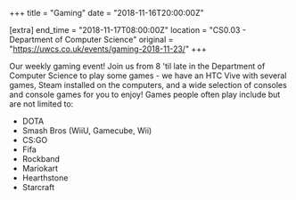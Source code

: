 +++
title = "Gaming"
date = "2018-11-16T20:00:00Z"

[extra]
end_time = "2018-11-17T08:00:00Z"
location = "CS0.03 - Department of Computer Science"
original = "https://uwcs.co.uk/events/gaming-2018-11-23/"
+++

Our weekly gaming event\! Join us from 8 'til late in the Department of Computer Science to play some games - we have an HTC Vive with several games, Steam installed on the computers, and a wide selection of consoles and console games for you to enjoy\! Games people often play include but are not limited to:

  - DOTA  
  - Smash Bros (WiiU, Gamecube, Wii)  
  - CS:GO  
  - Fifa  
  - Rockband  
  - Mariokart  
  - Hearthstone  
  - Starcraft

